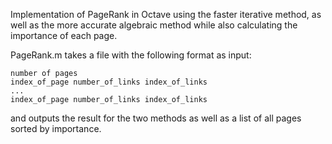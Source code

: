 Implementation of PageRank in Octave using the faster iterative method, as well as the more accurate algebraic method while also calculating the importance of each page.

PageRank.m takes a file with the following format as input:
```
number of pages
index_of_page number_of_links index_of_links
...
index_of_page number_of_links index_of_links
```
and outputs the result for the two methods as well as a list of all pages sorted by importance.
